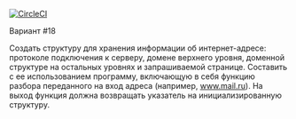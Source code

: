 [![CircleCI](https://circleci.com/gh/Amrion/Technopark_C_C-plus-plus/tree/hw1.svg?style=shield)](https://circleci.com/gh/Amrion/Technopark_C_C-plus-plus/tree/hw1)


Вариант #18

Создать структуру для хранения информации об интернет-адресе: протоколе подключения к серверу, домене верхнего уровня, доменной структуре на остальных уровнях и запрашиваемой странице. Составить с ее использованием программу, включающую в себя функцию разбора переданного на вход адреса (например, www.mail.ru). На выход функция должна возвращать указатель на инициализированную структуру.
